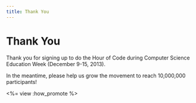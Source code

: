 ```yaml
---
title: Thank You
---
```

# Thank You

Thank you for signing up to do the Hour of Code during Computer Science Education Week (December 9-15, 2013).

In the meantime, please help us grow the movement to reach 10,000,000 participants!

<%= view :how_promote %>
